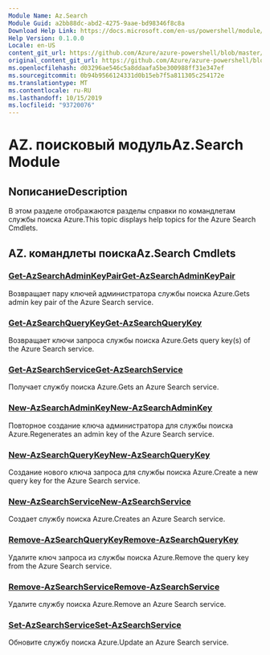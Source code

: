 ```yaml
---
Module Name: Az.Search
Module Guid: a2bb88dc-abd2-4275-9aae-bd98346f8c8a
Download Help Link: https://docs.microsoft.com/en-us/powershell/module/az.search
Help Version: 0.1.0.0
Locale: en-US
content_git_url: https://github.com/Azure/azure-powershell/blob/master/src/Search/Search/help/Az.Search.md
original_content_git_url: https://github.com/Azure/azure-powershell/blob/master/src/Search/Search/help/Az.Search.md
ms.openlocfilehash: d03296ae546c5a8ddaafa5be300988ff31e347ef
ms.sourcegitcommit: 0b94b9566124331d0b15eb7f5a811305c254172e
ms.translationtype: MT
ms.contentlocale: ru-RU
ms.lasthandoff: 10/15/2019
ms.locfileid: "93720076"
---
```

# <span data-ttu-id="6d31a-101">AZ. поисковый модуль</span><span class="sxs-lookup"><span data-stu-id="6d31a-101">Az.Search Module</span></span>
## <span data-ttu-id="6d31a-102">Nописание</span><span class="sxs-lookup"><span data-stu-id="6d31a-102">Description</span></span>
<span data-ttu-id="6d31a-103">В этом разделе отображаются разделы справки по командлетам службы поиска Azure.</span><span class="sxs-lookup"><span data-stu-id="6d31a-103">This topic displays help topics for the Azure Search Cmdlets.</span></span>

## <span data-ttu-id="6d31a-104">AZ. командлеты поиска</span><span class="sxs-lookup"><span data-stu-id="6d31a-104">Az.Search Cmdlets</span></span>
### [<span data-ttu-id="6d31a-105">Get-AzSearchAdminKeyPair</span><span class="sxs-lookup"><span data-stu-id="6d31a-105">Get-AzSearchAdminKeyPair</span></span>](Get-AzSearchAdminKeyPair.md)
<span data-ttu-id="6d31a-106">Возвращает пару ключей администратора службы поиска Azure.</span><span class="sxs-lookup"><span data-stu-id="6d31a-106">Gets admin key pair of the Azure Search service.</span></span>

### [<span data-ttu-id="6d31a-107">Get-AzSearchQueryKey</span><span class="sxs-lookup"><span data-stu-id="6d31a-107">Get-AzSearchQueryKey</span></span>](Get-AzSearchQueryKey.md)
<span data-ttu-id="6d31a-108">Возвращает ключи запроса службы поиска Azure.</span><span class="sxs-lookup"><span data-stu-id="6d31a-108">Gets query key(s) of the Azure Search service.</span></span>

### [<span data-ttu-id="6d31a-109">Get-AzSearchService</span><span class="sxs-lookup"><span data-stu-id="6d31a-109">Get-AzSearchService</span></span>](Get-AzSearchService.md)
<span data-ttu-id="6d31a-110">Получает службу поиска Azure.</span><span class="sxs-lookup"><span data-stu-id="6d31a-110">Gets an Azure Search service.</span></span>

### [<span data-ttu-id="6d31a-111">New-AzSearchAdminKey</span><span class="sxs-lookup"><span data-stu-id="6d31a-111">New-AzSearchAdminKey</span></span>](New-AzSearchAdminKey.md)
<span data-ttu-id="6d31a-112">Повторное создание ключа администратора для службы поиска Azure.</span><span class="sxs-lookup"><span data-stu-id="6d31a-112">Regenerates an admin key of the Azure Search service.</span></span>

### [<span data-ttu-id="6d31a-113">New-AzSearchQueryKey</span><span class="sxs-lookup"><span data-stu-id="6d31a-113">New-AzSearchQueryKey</span></span>](New-AzSearchQueryKey.md)
<span data-ttu-id="6d31a-114">Создание нового ключа запроса для службы поиска Azure.</span><span class="sxs-lookup"><span data-stu-id="6d31a-114">Create a new query key for the Azure Search service.</span></span>

### [<span data-ttu-id="6d31a-115">New-AzSearchService</span><span class="sxs-lookup"><span data-stu-id="6d31a-115">New-AzSearchService</span></span>](New-AzSearchService.md)
<span data-ttu-id="6d31a-116">Создает службу поиска Azure.</span><span class="sxs-lookup"><span data-stu-id="6d31a-116">Creates an Azure Search service.</span></span>

### [<span data-ttu-id="6d31a-117">Remove-AzSearchQueryKey</span><span class="sxs-lookup"><span data-stu-id="6d31a-117">Remove-AzSearchQueryKey</span></span>](Remove-AzSearchQueryKey.md)
<span data-ttu-id="6d31a-118">Удалите ключ запроса из службы поиска Azure.</span><span class="sxs-lookup"><span data-stu-id="6d31a-118">Remove the query key from the Azure Search service.</span></span>

### [<span data-ttu-id="6d31a-119">Remove-AzSearchService</span><span class="sxs-lookup"><span data-stu-id="6d31a-119">Remove-AzSearchService</span></span>](Remove-AzSearchService.md)
<span data-ttu-id="6d31a-120">Удалите службу поиска Azure.</span><span class="sxs-lookup"><span data-stu-id="6d31a-120">Remove an Azure Search service.</span></span>

### [<span data-ttu-id="6d31a-121">Set-AzSearchService</span><span class="sxs-lookup"><span data-stu-id="6d31a-121">Set-AzSearchService</span></span>](Set-AzSearchService.md)
<span data-ttu-id="6d31a-122">Обновите службу поиска Azure.</span><span class="sxs-lookup"><span data-stu-id="6d31a-122">Update an Azure Search service.</span></span>

